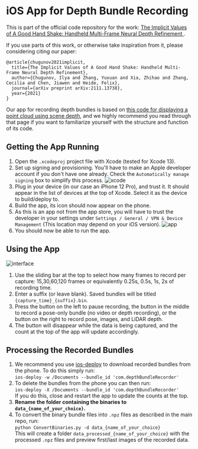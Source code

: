 # iOS App for Depth Bundle Recording

This is part of the official code repository for the work: [The Implicit Values of A Good Hand Shake: Handheld Multi-Frame Neural Depth Refinement
](https://arxiv.org/abs/2111.13738).

If you use parts of this work, or otherwise take inspiration from it, please considering citing our paper:
```
@article{chugunov2021implicit,
  title={The Implicit Values of A Good Hand Shake: Handheld Multi-Frame Neural Depth Refinement},
  author={Chugunov, Ilya and Zhang, Yuxuan and Xia, Zhihao and Zhang, Cecilia and Chen, Jiawen and Heide, Felix},
  journal={arXiv preprint arXiv:2111.13738},
  year={2021}
}
```

Our app for recording depth bundles is based on [this code for displaying a point cloud using scene depth]( https://developer.apple.com/documentation/arkit/environmental_analysis/displaying_a_point_cloud_using_scene_depth), and we highly recommend you read through that page if you want to familiarize yourself with the structure and function of its code.

## Getting the App Running
1. Open the `.xcodeproj` project file with Xcode (tested for Xcode 13).
2. Set up signing and provisioning. You'll have to make an Apple developer account if you don't have one already. Check the `Automatically manage signing` box to simplify this process.
![xcode](!figs/xcode.png)
3. Plug in your device (in our case an iPhone 12 Pro), and trust it. It should appear in the list of devices at the top of Xcode. Select it as the device to build/deploy to.
4. Build the app, its icon should now appear on the phone.
5. As this is an app not from the app store, you will have to trust the developer in your settings under `Settings / General / VPN & Device Management` (This location may depend on your iOS version).
![app](!figs/app.png)
6. You should now be able to run the app.

## Using the App
![interface](!figs/interface.png)
1. Use the sliding bar at the top to select how many frames to record per capture: 15,30,60,120 frames or equivalently 0.25s, 0.5s, 1s, 2s of recording time.
2. Enter a suffix (or leave blank). Saved bundles will be titled `{capture_time}_{suffix}.bin`.
3. Press the button on the left to pause recording, the button in the middle to record a pose-only bundle (no video or depth recording), or the button on the right to record pose, images, and LiDAR depth.
4. The button will disappear while the data is being captured, and the count at the top of the app will update accordingly.

## Processing the Recorded Bundles
1. We recommend you use [ios-deploy](https://github.com/ios-control/ios-deploy) to download recorded bundles from the phone. To do this simply run:  
```ios-deploy -w /Documents --bundle_id 'com.depthBundleRecorder'```   
2. To delete the bundles from the phone you can then run:  
```ios-deploy -X /Documents --bundle_id 'com.depthBundleRecorder'```  
If you do this, close and restart the app to update the counts at the top.
3. **Rename the folder containing the binaries to `data_{name_of_your_choice}`.**
4. To convert the binary bundle files into `.npz` files as described in the main repo, run:  
```python ConvertBinaries.py -d data_{name_of_your_choice}```  
This will create a folder `data_processed_{name_of_your_choice}` with the processed `.npz` files and preview first/last images of the recorded data.
